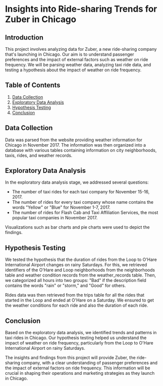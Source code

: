 # Insights into Ride-sharing Trends for Zuber in Chicago

## Introduction
This project involves analyzing data for Zuber, a new ride-sharing company that's launching in Chicago. Our aim is to understand passenger preferences and the impact of external factors such as weather on ride frequency. We will be parsing weather data, analyzing taxi ride data, and testing a hypothesis about the impact of weather on ride frequency.

## Table of Contents
1. [Data Collection](#data-collection)
2. [Exploratory Data Analysis](#exploratory-data-analysis)
3. [Hypothesis Testing](#hypothesis-testing)
4. [Conclusion](#conclusion)

## Data Collection
Data was parsed from the website providing weather information for Chicago in November 2017. The information was then organized into a database with various tables containing information on city neighborhoods, taxis, rides, and weather records.

## Exploratory Data Analysis
In the exploratory data analysis stage, we addressed several questions:
- The number of taxi rides for each taxi company for November 15-16, 2017.
- The number of rides for every taxi company whose name contains the words "Yellow" or "Blue" for November 1-7, 2017.
- The number of rides for Flash Cab and Taxi Affiliation Services, the most popular taxi companies in November 2017.

Visualizations such as bar charts and pie charts were used to depict the findings.

## Hypothesis Testing
We tested the hypothesis that the duration of rides from the Loop to O'Hare International Airport changes on rainy Saturdays. For this, we retrieved identifiers of the O'Hare and Loop neighborhoods from the neighborhoods table and weather condition records from the weather_records table. Then, we categorized all hours into two groups: "Bad" if the description field contains the words "rain" or "storm," and "Good" for others.

Rides data was then retrieved from the trips table for all the rides that started in the Loop and ended at O'Hare on a Saturday. We ensured to get the weather conditions for each ride and also the duration of each ride.

## Conclusion
Based on the exploratory data analysis, we identified trends and patterns in taxi rides in Chicago. Our hypothesis testing helped us understand the impact of weather on ride frequency, particularly from the Loop to O'Hare International Airport on rainy Saturdays.

The insights and findings from this project will provide Zuber, the ride-sharing company, with a clear understanding of passenger preferences and the impact of external factors on ride frequency. This information will be crucial in shaping their operations and marketing strategies as they launch in Chicago.
